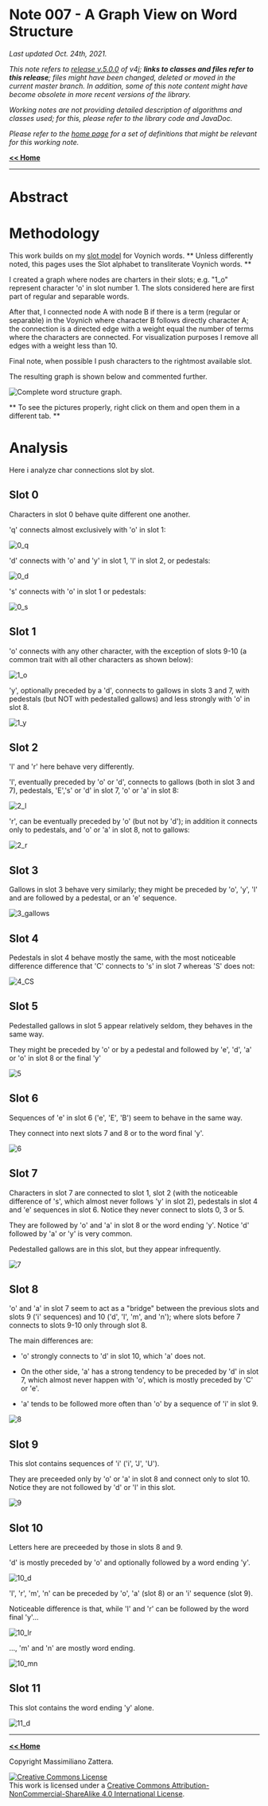 # Note 007 - A Graph View on Word Structure

_Last updated Oct. 24th, 2021._

_This note refers to [release v.5.0.0](https://github.com/mzattera/v4j/tree/v.5.0.0) of v4j;
**links to classes and files refer to this release**; files might have been changed, deleted or moved in the current master branch.
In addition, some of this note content might have become obsolete in more recent versions of the library._

_Working notes are not providing detailed description of algorithms and classes used; for this, please refer to the 
library code and JavaDoc._

_Please refer to the [home page](..) for a set of definitions that might be relevant for this working note._

[**<< Home**](..)

---


# Abstract


# Methodology

This work builds on my [slot model](../005) for Voynich words. 
** Unless differently noted, this pages uses the Slot alphabet to transliterate Voynich words. **

I created a graph where nodes are charters in their slots; e.g. "1_o" represent character 'o' in slot number 1. 
The slots considered here are first part of regular and separable words.

After that, I connected node A with node B if there is a term (regular or separable) in the Voynich where character B follows directly character A;
the connection is a directed edge with a weight equal the number of terms where the characters are connected.
For visualization purposes I remove all edges with a weight less than 10.

Final note, when possible I push characters to the rightmost available slot.

The resulting graph is shown below and commented further.

![Complete word structure graph.](images/Complete.PNG)

** To see the pictures properly, right click on them and open them in a different tab. **


# Analysis

Here i analyze char connections slot by slot.

## Slot 0

Characters in slot 0 behave quite different one another.

'q' connects almost exclusively with 'o' in slot 1:

![0_q](images/0_q.PNG)

'd' connects with 'o' and 'y' in slot 1, 'l' in slot 2, or pedestals:

![0_d](images/0_d.PNG)

's' connects with 'o' in slot 1 or pedestals:

![0_s](images/0_s.PNG)

## Slot 1

'o' connects with any other character, with the exception of slots 9-10 (a common trait with all other characters as shown below):

![1_o](images/1_o.PNG)

'y',  optionally preceded by a 'd', connects to gallows in slots 3 and 7, with pedestals (but NOT with pedestalled gallows) and less strongly with 'o'  in slot 8.

![1_y](images/1_y.PNG)

## Slot 2

'l' and 'r' here behave very differently.

'l', eventually preceded by 'o' or 'd', connects to gallows (both in slot 3 and 7), pedestals, 'E','s' or 'd' in slot 7, 'o' or 'a' in slot 8:

![2_l](images/2_l.PNG)

'r', can be eventually preceded by 'o' (but not by 'd'); in addition it connects only to pedestals, and 'o' or 'a' in slot 8, not to gallows:

![2_r](images/2_r.PNG)

## Slot 3

Gallows in slot 3 behave very similarly; they might be preceded by 'o', 'y', 'l' and are followed by a pedestal, or an 'e' sequence.

![3_gallows](images/3_gallows.PNG)

## Slot 4

Pedestals in slot 4 behave mostly the same, with the most noticeable difference difference that 'C' connects to 's' in slot 7 whereas 'S' does not:

![4_CS](images/4_CS.PNG)

## Slot 5

Pedestalled gallows in slot 5 appear relatively seldom, they behaves in the same way.

They might be preceded by 'o' or by a pedestal and followed by 'e', 'd', 'a' or 'o' in slot 8 or the final 'y'

![5](images/5.PNG)

## Slot 6

Sequences of 'e' in slot 6 ('e', 'E', 'B') seem to behave in the same way.

They connect into next slots 7 and 8 or to the word final 'y'.

![6](images/6.PNG)

## Slot 7 

Characters in slot 7 are connected to slot 1, slot 2 (with the noticeable difference of 's', which almost never follows 'y' in slot 2), pedestals in slot 4 and 'e' sequences in slot 6. Notice they never connect to slots 0, 3 or 5. 

They are followed by 'o' and 'a' in slot 8 or the word ending 'y'. Notice 'd' followed by 'a' or 'y' is very common. 

Pedestalled gallows are in this slot, but they appear infrequently.

![7](images/7.PNG)

## Slot 8 

'o' and 'a' in slot 7 seem to act as a "bridge" between the previous slots and slots 9 ('i' sequences) and 10 ('d', 'l', 'm', and 'n');
where slots before 7 connects to slots 9-10 only through slot 8.

The main differences are:

* 'o' strongly connects to 'd' in slot 10, which 'a' does not.

* On the other side, 'a' has a strong tendency to be preceded by 'd' in slot 7, which almost never happen with 'o', which is mostly preceded by 'C' or 'e'.

* 'a' tends to be followed more often than 'o' by a sequence of 'i' in slot 9.

![8](images/8.PNG)

## Slot 9 

This slot contains sequences of 'i' ('i', 'J', 'U').

They are preceeded only by 'o' or 'a' in slot 8 and connect only to slot 10. Notice they are not followed by 'd' or 'l' in this slot.

![9](images/9.PNG)

## Slot 10 

Letters here are preceeded by those in slots 8 and 9.

'd' is mostly preceded by 'o' and optionally followed by a word ending 'y'.

![10_d](images/10_d.PNG)

'l', 'r', 'm', 'n' can be preceded by 'o', 'a' (slot 8) or an 'i' sequence (slot 9).

Noticeable difference is that, while 'l' and 'r' can be followed by the word final 'y'...

![10_lr](images/10_lr.PNG)

..., 'm' and 'n' are mostly word ending.

![10_mn](images/10_mn.PNG)

## Slot 11

This slot contains the word ending 'y' alone.

![11_d](images/11_d.PNG)


---

[**<< Home**](..)

Copyright Massimiliano Zattera.

<a rel="license" href="http://creativecommons.org/licenses/by-nc-sa/4.0/"><img alt="Creative Commons License" style="border-width:0" src="https://i.creativecommons.org/l/by-nc-sa/4.0/88x31.png" /></a><br />This work is licensed under a <a rel="license" href="http://creativecommons.org/licenses/by-nc-sa/4.0/">Creative Commons Attribution-NonCommercial-ShareAlike 4.0 International License</a>.
